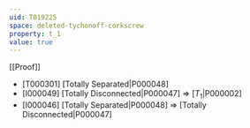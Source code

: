 ```yaml
---
uid: T019225
space: deleted-tychonoff-corkscrew
property: t_1
value: true
---
```

[[Proof]]

* [T000301] [Totally Separated|P000048]
* [I000049] [Totally Disconnected|P000047] => [$T_1$|P000002]
* [I000046] [Totally Separated|P000048] => [Totally Disconnected|P000047]

